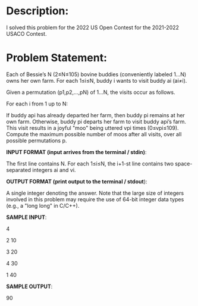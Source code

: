 # Description:

I solved this problem for the 2022 US Open Contest for the 2021-2022 USACO Contest. 

# Problem Statement: 

Each of Bessie’s N (2≤N≤105) bovine buddies (conveniently labeled 1…N) owns her own farm. For each 1≤i≤N, buddy i wants to visit buddy ai (ai≠i).

Given a permutation (p1,p2,…,pN) of 1…N, the visits occur as follows.

For each i from 1 up to N:

If buddy api has already departed her farm, then buddy pi remains at her own farm.
Otherwise, buddy pi departs her farm to visit buddy api’s farm. This visit results in a joyful "moo" being uttered vpi times (0≤vpi≤109).
Compute the maximum possible number of moos after all visits, over all possible permutations p.

__INPUT FORMAT (input arrives from the terminal / stdin)__:

The first line contains N.
For each 1≤i≤N, the i+1-st line contains two space-separated integers ai and vi.

__OUTPUT FORMAT (print output to the terminal / stdout__):

A single integer denoting the answer.
Note that the large size of integers involved in this problem may require the use of 64-bit integer data types (e.g., a "long long" in C/C++).

__SAMPLE INPUT__:

4

2 10

3 20

4 30

1 40

__SAMPLE OUTPUT__:

90
